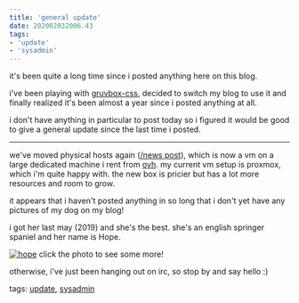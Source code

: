```yaml
---
title: 'general update'
date: 202002032006.43
tags:
- 'update'
- 'sysadmin'
---
```


it's been quite a long time since i posted anything here on this blog.

i've been playing with [gruvbox-css](https://github.com/xe/gruvbox-css),
decided to switch my blog to use it and finally realized it's been
almost a year since i posted anything at all.

i don't have anything in particular to post today so i figured it would
be good to give a general update since the last time i posted.

------------------------------------------------------------------------

we've moved physical hosts again ([/news
post](https://tilde.team/news/028_back_up)), which is now a vm on a
large dedicated machine i rent from
[ovh](%20https://www.ovh.com/world/dedicated-servers/infra/infra-2/). my
current vm setup is proxmox, which i'm quite happy with. the new box is
pricier but has a lot more resources and room to grow.

it appears that i haven't posted anything in so long that i don't yet
have any pictures of my dog on my blog!

i got her last may (2019) and she's the best. she's an english springer
spaniel and her name is Hope.

[![hope](https://bhh.sh/pub/photos/doggos/hope6.jpg)](%20https://bhh.sh/pub/photos/doggos/?filter=hope)
click the photo to see some more!

otherwise, i've just been hanging out on irc, so stop by and say hello
:)

tags: [update](tag_update.html), [sysadmin](tag_sysadmin.html)
